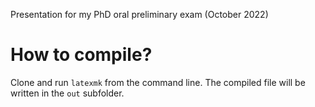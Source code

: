 Presentation for my PhD oral preliminary exam (October 2022)

# How to compile?

Clone and run `latexmk` from the command line. The compiled file will be
written in the `out` subfolder.

